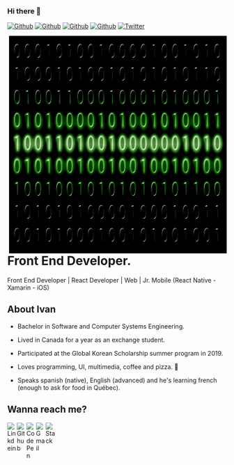 ### Hi there 👋

<!--
**Ciip1996/Ciip1996** is a ✨ _special_ ✨ repository because its `README.md` (this file) appears on your GitHub profile.

Here are some ideas to get you started:

- 🔭 I’m currently working on ...
- 🌱 I’m currently learning ...
- 👯 I’m looking to collaborate on ...
- 🤔 I’m looking for help with ...
- 💬 Ask me about ...
- 📫 How to reach me: ...
- 😄 Pronouns: ...
- ⚡ Fun fact: ...
-->

[![Github](https://img.shields.io/github/followers/DamianRincon?style=social)](https://github.com/DamianRincon)
[![Github](https://img.shields.io/github/last-commit/DamianRincon/DamianRincon)](https://github.com/DamianRincon/DamianRincon)
[![Github](https://img.shields.io/github/stars/DamianRincon/DamianRincon?style=social)](https://github.com/DamianRincon/DamianRincon)
[![Github](https://img.shields.io/github/watchers/DamianRincon/DamianRincon?style=social)](https://github.com/DamianRincon/DamianRincon)
[![Twitter](https://img.shields.io/twitter/url?style=social&url=https%3A%2F%2Ftwitter.com%2Fdamiarc_dev)](https://twitter.com/damiarc_dev)

<img align="right" width="500" height="500" src="https://github.com/Ciip1996/Ciip1996/blob/master/binary-code-475664_1280.jpg">


# Front End Developer.

Front End Developer | React Developer | Web | Jr. Mobile (React Native - Xamarin - iOS)



## About Ivan

- Bachelor in Software and Computer Systems Engineering.

- Lived in Canada for a year as an exchange student.

- Participated at the Global Korean Scholarship summer program in 2019.

- Loves programming, UI, multimedia, coffee and pizza. 🍕 

- Speaks spanish (native), English (advanced) and he's learning french (enough to ask for food in Québec).


## Wanna reach me?

<a href="https://www.linkedin.com/in/ciip/">
  <img align="left" alt="Linkdein" width="22px" src="https://cdn.jsdelivr.net/npm/simple-icons@v3/icons/linkedin.svg" />
</a>
<a href="https://github.com/Ciip1996/">
  <img align="left" alt="Github" width="22px" src="https://img.icons8.com/fluent/48/000000/github.png"/>
</a>
<a href="https://codepen.io/Ciip1996">
  <img align="left" alt="CodePen" width="22px" src="https://img.icons8.com/material/24/000000/codepen.png"/>
</a>
<a href="mailto:bytepacheco@gmail.com">
  <img align="left" alt="Gmail" width="22px" src="https://img.icons8.com/fluent/48/000000/gmail.png"/>
</a>
<a href="https://stackoverflow.com/users/11723572/ciip1996">
  <img align="left" alt="Stack" width="22px" src="https://img.icons8.com/color/48/000000/stackoverflow.png"/>
</a>
